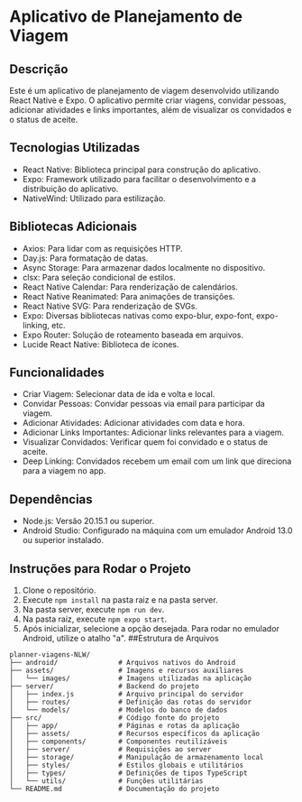 # Aplicativo de Planejamento de Viagem
## Descrição
Este é um aplicativo de planejamento de viagem desenvolvido utilizando React Native e Expo. O aplicativo permite criar viagens, convidar pessoas, adicionar atividades e links importantes, além de visualizar os convidados e o status de aceite.
## Tecnologias Utilizadas
- React Native: Biblioteca principal para construção do aplicativo.
- Expo: Framework utilizado para facilitar o desenvolvimento e a distribuição do aplicativo.
- NativeWind: Utilizado para estilização.
## Bibliotecas Adicionais
- Axios: Para lidar com as requisições HTTP.
- Day.js: Para formatação de datas.
- Async Storage: Para armazenar dados localmente no dispositivo.
- clsx: Para seleção condicional de estilos.
- React Native Calendar: Para renderização de calendários.
- React Native Reanimated: Para animações de transições.
- React Native SVG: Para renderização de SVGs.
- Expo: Diversas bibliotecas nativas como expo-blur, expo-font, expo-linking, etc.
- Expo Router: Solução de roteamento baseada em arquivos.
- Lucide React Native: Biblioteca de ícones.
## Funcionalidades
- Criar Viagem: Selecionar data de ida e volta e local.
- Convidar Pessoas: Convidar pessoas via email para participar da viagem.
- Adicionar Atividades: Adicionar atividades com data e hora.
- Adicionar Links Importantes: Adicionar links relevantes para a viagem.
- Visualizar Convidados: Verificar quem foi convidado e o status de aceite.
- Deep Linking: Convidados recebem um email com um link que direciona para a viagem no app.
## Dependências
- Node.js: Versão 20.15.1 ou superior.
- Android Studio: Configurado na máquina com um emulador Android 13.0 ou superior instalado.
## Instruções para Rodar o Projeto
1. Clone o repositório.
2. Execute `npm install` na pasta raiz e na pasta server.
3. Na pasta server, execute `npm run dev`.
4. Na pasta raiz, execute `npm expo start`.
5. Após inicializar, selecione a opção desejada. Para rodar no emulador Android, utilize o atalho "a".
##Estrutura de Arquivos

```plainText
planner-viagens-NLW/
├── android/               # Arquivos nativos do Android
├── assets/                # Imagens e recursos auxiliares
│   └── images/            # Imagens utilizadas na aplicação
├── server/                # Backend do projeto
│   ├── index.js           # Arquivo principal do servidor
│   ├── routes/            # Definição das rotas do servidor
│   └── models/            # Modelos do banco de dados
├── src/                   # Código fonte do projeto
│   ├── app/               # Páginas e rotas da aplicação
│   ├── assets/            # Recursos específicos da aplicação
│   ├── components/        # Componentes reutilizáveis
│   ├── server/            # Requisições ao server
│   ├── storage/           # Manipulação de armazenamento local
│   ├── styles/            # Estilos globais e utilitários
│   ├── types/             # Definições de tipos TypeScript
│   └── utils/             # Funções utilitárias
└── README.md              # Documentação do projeto
```